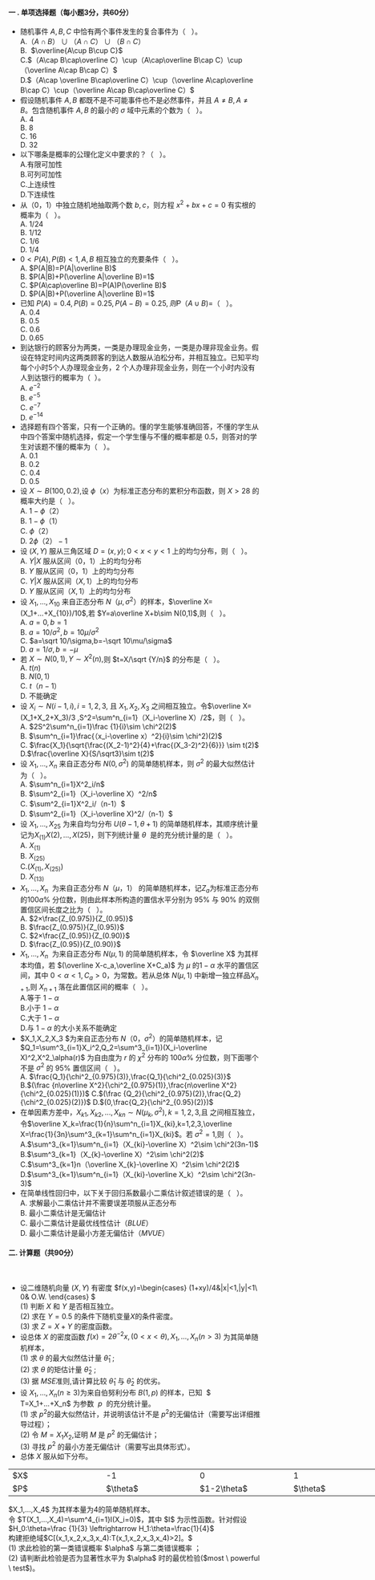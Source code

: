 #### 一 . 单项选择题（每小题3分，共60分）
-  随机事件 $A,B,C$ 中恰有两个事件发生的复合事件为（   ）。<br />A.$（A\cap B）\cup（A\cap C）\cup（B\cap C）$<br />B.  $\overline{A\cup B\cup C}$<br />C.$（A\cap B\cap\overline C）\cup（A\cap\overline B\cap C）\cup（\overline A\cap B\cap C）$<br />D.$（A\cap \overline B\cap\overline C）\cup（\overline A\cap\overline B\cap C）\cup（\overline A\cap B\cap\overline C）$ 
-  假设随机事件 $A,B$ 都既不是不可能事件也不是必然事件，并且 $A\neq B,A\neq B。$包含随机事件 $A,B$ 的最小的 $\sigma$ 域中元素的个数为（   ）。<br />A. 4<br />B. 8<br />C. 16<br />D. 32 
-  以下哪条是概率的公理化定义中要求的？（   ）。<br />A.有限可加性<br />B.可列可加性<br />C.上连续性<br />D.下连续性 
-  从（0，1）中独立随机地抽取两个数 $b,c，$则方程 $x^2+bx+c=0$ 有实根的概率为（   ）。<br />A. 1/24<br />B. 1/12<br />C. 1/6<br />D. 1/4 
-  $0<P(A),P(B)<1 ,A,B$ 相互独立的充要条件（   ）。<br />A. $P(A|B)=P(A|\overline B)$<br />B. $P(A|B)+P(\overline A|\overline B)=1$<br />C. $P(A\cap\overline B)=P(A)P(\overline B)$<br />D. $P(A|B)+P(\overline A|\overline B)=1$ 
-  已知 $P(A)=0.4,P(B)=0.25,P(A-B)=0.25,则 P（A\cup B)=$（   ）。<br />A. 0.4<br />B. 0.5<br />C. 0.6<br />D. 0.65 
-  到达银行的顾客分为两类，一类是办理现金业务，一类是办理非现金业务。假设在特定时间内这两类顾客的到达人数服从泊松分布，并相互独立。已知平均每个小时5个人办理现金业务，2 个人办理非现金业务，则在一个小时内没有人到达银行的概率为（  ）。<br />A. $e^{-2}$<br />B. $e^{-5}$<br />C. $e^{-7}$<br />D. $e^{-14}$ 
-  选择题有四个答案，只有一个正确的。懂的学生能够准确回答，不懂的学生从中四个答案中随机选择，假定一个学生懂与不懂的概率都是 0.5，则答对的学生对该题不懂的概率为（   ）。<br />A. 0.1<br />B. 0.2<br />C. 0.4<br />D. 0.5 
-  设 $X\sim B(100,0.2)$,设 $\phi（x）$为标准正态分布的累积分布函数，则 $X>28$ 的概率大约是（   ）。<br />A. $1-\phi（2）$<br />B. $1-\phi（1）$<br />C. $\phi（2）$<br />D. $2\phi（2）-1$ 
-  设 $(X,Y)$ 服从三角区域 $D=(x,y);0<x<y<1$ 上的均匀分布，则（   ）。<br />A. $Y|X$ 服从区间（0，1）上的均匀分布<br />B. $Y$ 服从区间（0，1）上的均匀分布<br />C. $Y|X$ 服从区间$（X,1）$上的均匀分布<br />D. $Y$ 服从区间$（X,1）$上的均匀分布 
-  设 $X_1,...,X_{10}$ 来自正态分布 $N（\mu,\sigma^2）$的样本，$\overline X=(X_1+...+X_{10})/10$,若 $Y=a\overline X+b\sim N(0,1)$,则（   ）。<br />A. $a=0,b=1$<br />B. $a=10/\sigma^2,b=10\mu/\sigma^2$<br />C. $a=\sqrt 10/\sigma,b=-\sqrt 10\mu/\sigma$<br />D. $a=1/\sigma,b=-\mu$ 
-  若 $X\sim N(0,1),Y\sim X^2(n),$则 $t=X/\sqrt {Y/n}$ 的分布是（   ）。<br />A. $t(n)$<br />B. $N(0,1)$<br />C. $t（n-1）$<br />D. 不能确定 
-  设 $X_i\sim N(i-1,i),i=1,2,3,$ 且 $X_1,X_2,X_3$ 之间相互独立。令$\overline  X=(X_1+X_2+X_3)/3 ,S^2=\sum^n_{i=1}（X_i-\overline  X）/2$，则（   ）。<br />A. $2S^2\sum^n_{i=1}\frac {1}{i}\sim \chi^2(2)$<br />B. $\sum^n_{i=1}\frac{（x_i-\overline x）^2}{i}\sim \chi^2)(2)$<br />C. $\frac{X_1}{\sqrt{\frac{(X_2-1)^2}{4}+\frac{(X_3-2)^2}{6}}} \sim t(2)$<br />D.$\frac{\overline X}{S/\sqrt3}\sim t(2)$ 
-  设 $X_1,...,X_n$ 来自正态分布 $N(0,\sigma^2)$ 的简单随机样本，则 $\sigma^2$ 的最大似然估计为（   ）。<br />A. $\sum^n_{i=1}X^2_i/n$<br />B. $\sum^2_{i=1}（X_i-\overline X）^2/n$<br />C. $\sum^2_{i=1}X^2_i/（n-1）$<br />D. $\sum^2_{i=1}（X_i-\overline X)^2/（n-1）$ 
-  设 $X_1,...,X_{25}$ 为来自均匀分布 $U(\theta-1,\theta+1)$ 的简单随机样本，其顺序统计量记为$X_{(1)}X{(2)},...,X{(25)}$，则下列统计量 $\theta$  是的充分统计量的是（   ）。<br />A. $X_{(1)}$<br />B. $X_{(25)}$<br />C.$(X_{(1)},X_{(25)})$<br />D. $X_{(13)}$ 
-  $X_1,...,X_n$  为来自正态分布 $N（\mu，1）$ 的简单随机样本，记$Z_a$为标准正态分布的100$a$% 分位数，则由此样本所构造的置信水平分别为 95% 与 90% 的双侧置信区间长度之比为（   ）。<br />A. $2×\frac{Z_(0.975)}{Z_(0.95)}$<br />B. $\frac{Z_(0.975)}{Z_(0.95)}$<br />C. $2×\frac{Z_(0.95)}{Z_(0.90)}$<br />D. $\frac{Z_(0.95)}{Z_(0.90)}$ 
-  $X_1,...,X_n$  为来自正态分布 $N(\mu,1)$ 的简单随机样本，令 $\overline X$ 为其样本均值，若 $(\overline X-c_a,\overline X+C_a)$ 为 $\mu$ 的$1-\alpha$ 水平的置信区间，其中 $0<\alpha<1,C_a>0$，为常数。若从总体 $N(\mu,1)$ 中新增一独立样品$X_{n+1},$则 $X_{n+1}$ 落在此置信区间的概率（   ）。<br />A.等于 $1-\alpha$<br />B.小于 $1-\alpha$<br />C.大于 $1-\alpha$<br />D.与 $1-\alpha$ 的大小关系不能确定 
-  $X_1,X_2,X_3 $为来自正态分布 $N（0，\sigma^2）$的简单随机样本，记$Q_1=\sum^3_{i=1}X_i^2,Q_2=\sum^3_{i=1})(X_i-\overline X)^2,X^2_\alpha(r)$ 为自由度为 $r$ 的 $\chi^2$ 分布的 $100\alpha\%$ 分位数，则下面哪个不是 $\sigma^2$ 的 95% 置信区间（   ）。<br />A. $\frac{Q_1}{\chi^2_{0.975}(3)},\frac{Q_1}{\chi^2_{0.025}(3)}$
B.$(\frac {n\overline X^2}{\chi^2_{0.975}(1)},\frac{n\overline X^2}{\chi^2_{0.025}(1)})$​
 C.$(\frac {Q_2}{\chi^2_{0.975}(2)},\frac{Q_2}{\chi^2_{0.025}(2)})$
 D.$(0,\frac{Q_2}{\chi^2_{0.95}(2)})$
 -  在单因素方差中，$X_{k1},X_{k2},...,X_{kn}\sim N(\mu_k,\sigma^2),k=1,2,3,$且 之间相互独立，令$\overline X_k=\frac{1}{n}\sum^n_{i=1}X_{ki},k=1,2,3,\overline X=\frac{1}{3n}\sum^3_{k=1}\sum^n_{i=1}X_{ki}$。若 $\sigma^2=1,$则（   ）。<br />A.$\sum^3_{k=1}\sum^n_{i=1}（X_{ki}-\overline X）^2\sim \chi^2(3n-1)$<br />B.$\sum^3_{k=1}（X_{k}-\overline X）^2\sim \chi^2(2)$<br />C.$\sum^3_{k=1}n（\overline X_{k}-\overline X）^2\sim \chi^2(2)$<br />D.$\sum^3_{k=1}\sum^n_{i=1}（X_{ki}-\overline X_k）^2\sim \chi^2(3n-3)$ 
-  在简单线性回归中，以下关于回归系数最小二乘估计叙述错误的是（   ）。<br />A. 求解最小二乘估计并不需要误差项服从正态分布<br />B. 最小二乘估计是无偏估计<br />C. 最小二乘估计是最优线性估计（$BLUE$）<br />D. 最小二乘估计是最小方差无偏估计（$MVUE$） 
​

 #### 二. 计算题（共90分）
​

 -  设二维随机向量 $(X,Y)$ 有密度 $f(x,y)=\begin{cases}
(1+xy)/4&|x|<1,|y|<1\\
0& O.W.
\end{cases}
$<br />(1) 判断 $X$ 和 $Y$ 是否相互独立。<br />(2) 求在 $Y=0.5$ 的条件下随机变量$X$的条件密度。<br />(3) 求 $Z=X+Y$ 的密度函数。 
-  设总体 $X$ 的密度函数 $f(x)=2\theta^{-2}x,(0<x<\theta),X_1,...,X_n(n>3)$ 为其简单随机样本，<br />(1) 求 $\theta$ 的最大似然估计量 $\hat\theta_1$ ;<br />(2) 求 $\theta$ 的矩估计量 $\hat\theta_2$ ;<br />(3) 据 $MSE$准则,请计算比较 $\hat \theta_1$ 与 $\hat \theta_2$ 的优劣。 
-  设 $X_1,...,X_n(n\geq 3)$为来自伯努利分布 $B(1,p)$ 的样本，已知  $ T=X_1+...+X_n$ 为参数  $p$  的充分统计量。<br />(1) 求 $p^2$的最大似然估计，并说明该估计不是 $p^2$的无偏估计（需要写出详细推导过程）；<br />(2) 令 $M=X_1X_2,$证明 $M$ 是 $p^2$ 的无偏估计；<br />(3) 寻找 $p^2$ 的最小方差无偏估计（需要写出具体形式）。 
-  总体 $X$ 服从如下分布。
<table data-lake-id="Z67ii" id="Z67ii" margin="true" class="lake-table" style="width: 748px"><colgroup><col width="187"><col width="187"><col width="187"><col width="187"></colgroup><tbody><tr data-lake-id="udc6a48a6" id="udc6a48a6"><td data-lake-id="u5e54b1e3" id="u5e54b1e3">$X$
 </td><td data-lake-id="u5f12326a" id="u5f12326a">-1
 </td><td data-lake-id="u4db5714f" id="u4db5714f">0
 </td><td data-lake-id="u915e0535" id="u915e0535">1
 </td></tr><tr data-lake-id="u592fca28" id="u592fca28"><td data-lake-id="u903f8d63" id="u903f8d63">$P$
 </td><td data-lake-id="u2429a07c" id="u2429a07c">$\theta$
 </td><td data-lake-id="u52002434" id="u52002434">$1-2\theta$
 </td><td data-lake-id="udfbb9375" id="udfbb9375">$\theta$
 </td></tr></tbody></table>$X_1,...,X_4$ 为其样本量为4的简单随机样本。 <br />令 $T(X_1,...,X_4)=\sum^4_{i=1}I(X_i=0)$，其中 $I$ 为示性函数。针对假设<br />$H_0:\theta=\frac {1}{3} \leftrightarrow  H_1:\theta=\frac{1}{4}$<br />构建拒绝域$C[(x_1,x_2,x_3,x_4):T(x_1,x_2,x_3,x_4)>2]。$<br />(1) 求此检验的第一类错误概率 $\alpha$ 与第二类错误概率 ；<br />(2) 请判断此检验是否为显著性水平为 $\alpha$ 时的最优检验($most \ powerful \ test$)。 
 

 